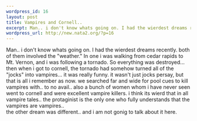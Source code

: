 ```yaml
--- 
wordpress_id: 16
layout: post
title: Vampires and Cornell..
excerpt: Man.. i don't know whats going on. I had the wierdest dreams recently. both of them involved the "weather." In one i was walking from cedar rapids to Mt. Vernon, and i was following a tornado. So everything was destroyed... then when i got to cornell, the tornado had somehow turned all of the "jocks" into vampires... it was really funny. it wasn't just jocks persay, but that is all i remember a...
wordpress_url: http://new.nata2.org/?p=16
---
```

Man.. i don't know whats going on. I had the wierdest dreams recently. both of them involved the "weather." In one i was walking from cedar rapids to Mt. Vernon, and i was following a tornado. So everything was destroyed... then when i got to cornell, the tornado had somehow turned all of the "jocks" into vampires... it was really funny. it wasn't just jocks persay, but that is all i remember as now. we searched far and wide for pool cues to kill vampires with.. to no avail.. also a bunch of women whom i have never seen went to cornell and were excellent vampire killers. i think its wierd that in all vampire tales.. the protaginist is the only one who fully understands that the vampires are vampires.. <br>the other dream was different.. and i am not gonig to talk about it here.
